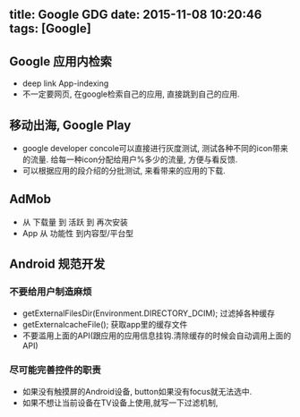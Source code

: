 title: Google GDG
date: 2015-11-08 10:20:46
tags: [Google]
---


## Google 应用内检索
- deep link App-indexing
- 不一定要网页, 在google检索自己的应用, 直接跳到自己的应用.

## 移动出海, Google Play

- google developer concole可以直接进行灰度测试, 测试各种不同的icon带来的流量. 给每一种icon分配给用户%多少的流量, 方便与看反馈.
- 可以根据应用的段介绍的分批测试, 来看带来的应用的下载.

## AdMob

- 	从 下载量 到 活跃 到 再次安装
-  	App 从 功能性 到内容型/平台型

## Android 规范开发

### 不要给用户制造麻烦 

  - getExternalFilesDir(Environment.DIRECTORY_DCIM); 过滤掉各种缓存
  - getExternalcacheFile();  获取app里的缓存文件
  - 不要滥用上面的API(跟应用的应用信息挂钩.清除缓存的时候会自动调用上面的API)

  
### 尽可能完善控件的职责 
  - 如果没有触摸屏的Android设备, button如果没有focus就无法选中.
  - 如果不想让当前设备在TV设备上使用,就写一下过滤机制,<uses-feature>



















